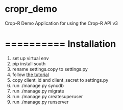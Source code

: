 cropr_demo
==========

Crop-R Demo Application for using the Crop-R API v3

==========
Installation
==========

1. set up virtual env
2. pip install south
3. rename settings.copy to settings.py
4. follow <a href="https://www.crop-r.com/oauth2/tutorial/">the tutorial</a>
5. copy client_id and client_secret to settings.py
6. run ./manage.py syncdb
7. run ./manage.py migrate
8. run ./manage.py createsuperuser
9. run ./manage.py runserver
